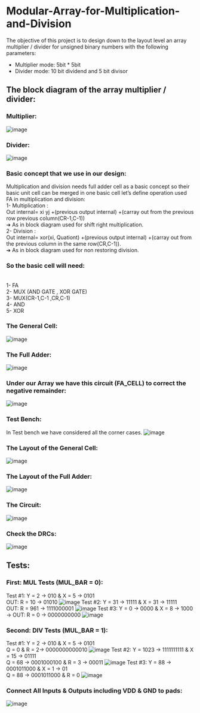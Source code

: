 # Modular-Array-for-Multiplication-and-Division
The objective of this project is to design down to the layout level an array multiplier / divider for unsigned binary numbers with the following parameters: 
*	 Multiplier mode: 5bit * 5bit  
*	 Divider mode: 10 bit dividend and 5 bit divisor
## The block diagram of the array multiplier / divider:
### Multiplier:
![image](https://github.com/BassantAhmedElbakry/Modular-Array-for-Multiplication-and-Division/assets/104600321/a9618625-1274-420f-9500-5add36aa7201)
### Divider:
![image](https://github.com/BassantAhmedElbakry/Modular-Array-for-Multiplication-and-Division/assets/104600321/34456e07-19bb-4640-af9f-5ea5dc45cb47)
### Basic concept that we use in our design: 
Multiplication and division needs full adder cell as a basic concept so their basic unit cell can be merged in one basic cell let’s define operation used FA in multiplication and division: 
<br /> 1- Multiplication : 
<br /> Out internal= xi yj +(previous output internal) +(carray out from the previous row previous column(CR-1,C-1))    
 ➔ As in block diagram used for shift right multiplication. 
<br /> 2- Division : 
<br /> Out internal= xor(xi, Quationt) +(previous output internal) +(carray out from the previous column in the same row(CR,C-1)). 
<br /> ➔ As in block diagram used for non restoring division. <br />
### So the basic cell will need: 
<br /> 1- FA 
<br /> 2- MUX (AND GATE , XOR GATE) 
<br /> 3- MUX(CR-1,C-1 ,CR,C-1) 
<br /> 4- AND 
<br /> 5- XOR 
### The General Cell:
![image](https://github.com/BassantAhmedElbakry/Modular-Array-for-Multiplication-and-Division/assets/104600321/0ad3c1fa-d0e0-4f9c-b079-1e1dce545aac)
### The Full Adder:
![image](https://github.com/BassantAhmedElbakry/Modular-Array-for-Multiplication-and-Division/assets/104600321/75c01612-0578-41b4-8424-809e86c2f055)
### Under our Array we have this circuit (FA_CELL) to correct the negative remainder:
![image](https://github.com/BassantAhmedElbakry/Modular-Array-for-Multiplication-and-Division/assets/104600321/f0216e3e-1dee-4d40-9711-d1429a49bd98)
### Test Bench:
In Test bench we have considered all the corner cases.
![image](https://github.com/BassantAhmedElbakry/Modular-Array-for-Multiplication-and-Division/assets/104600321/bf836975-4024-4863-922f-49a849d0975d)
### The Layout of the General Cell:
![image](https://github.com/BassantAhmedElbakry/Modular-Array-for-Multiplication-and-Division/assets/104600321/4726a8e9-2b51-47d1-a4cd-4a7375207047)
### The Layout of the Full Adder:
![image](https://github.com/BassantAhmedElbakry/Modular-Array-for-Multiplication-and-Division/assets/104600321/611d389c-68f2-4421-a890-d86f40a06082)
### The Circuit:
![image](https://github.com/BassantAhmedElbakry/Modular-Array-for-Multiplication-and-Division/assets/104600321/10841a25-76c5-4010-b746-3ce22ed371de)
### Check the DRCs:
![image](https://github.com/BassantAhmedElbakry/Modular-Array-for-Multiplication-and-Division/assets/104600321/9f1f70b4-3f60-4191-ae82-1e99e30c7c2b)

## Tests:
### First: MUL Tests (MUL_BAR = 0):
Test #1: Y = 2 → 010 & X = 5 → 0101
    <br />OUT: R = 10 → 01010
    ![image](https://github.com/BassantAhmedElbakry/Modular-Array-for-Multiplication-and-Division/assets/104600321/ac2ec9fc-f528-4f49-84a4-7c0ceee738ef)
Test #2: Y = 31 → 11111 & X = 31 → 11111 
        <br />OUT: R = 961 → 1111000001 
    ![image](https://github.com/BassantAhmedElbakry/Modular-Array-for-Multiplication-and-Division/assets/104600321/3c1614eb-0823-40fb-9dc4-18e5a201af16)
Test #3: Y = 0 → 0000 & X = 8 → 1000 → OUT: R = 0 → 0000000000 
![image](https://github.com/BassantAhmedElbakry/Modular-Array-for-Multiplication-and-Division/assets/104600321/c946eb55-028d-4b3c-8c7b-39e2dce5280e)
### Second: DIV Tests (MUL_BAR = 1): 
Test #1: Y = 2 → 010 & X = 5 → 0101 
         <br />Q = 0 & R = 2→ 0000000000010 
![image](https://github.com/BassantAhmedElbakry/Modular-Array-for-Multiplication-and-Division/assets/104600321/73fbe821-55db-45ea-92e0-bb4bd1cb2149)
Test #2: Y = 1023 → 1111111111 & X = 15 → 01111 
         <br />Q = 68 → 0001000100 & R = 3 →  00011 
![image](https://github.com/BassantAhmedElbakry/Modular-Array-for-Multiplication-and-Division/assets/104600321/662743a1-f7c1-4554-8f82-855ae9412693)
Test #3: Y = 88 → 0001011000 & X = 1 → 01 
         <br />Q = 88 → 0001011000 & R = 0 
![image](https://github.com/BassantAhmedElbakry/Modular-Array-for-Multiplication-and-Division/assets/104600321/d8c79c49-77e4-49a2-a809-1c4bb9dbd509)
### Connect All Inputs & Outputs including VDD & GND to pads:
![image](https://github.com/BassantAhmedElbakry/Modular-Array-for-Multiplication-and-Division/assets/104600321/c29e8b32-76ca-416f-8b72-238a7b4031b9)

